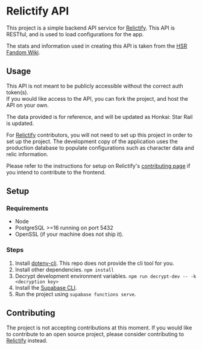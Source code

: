# Relictify API

This project is a simple backend API service for [Relictify](https://github.com/NekoDrone/relictify-app).
This API is RESTful, and is used to load configurations for the app.

The stats and information used in creating this API is taken from the [HSR Fandom Wiki](https://honkai-star-rail.fandom.com/).

## Usage

This API is not meant to be publicly accessible without the correct auth token(s).\
If you would like access to the API, you can fork the project, and host the API on your own.

The data provided is for reference, and will be updated as Honkai: Star Rail is updated.

For [Relictify](https://github.com/NekoDrone/relictify-app) contributors, you will not need to set up this project in order to set up the project. The development copy of the application uses the production database to populate configurations such as character data and relic information.

Please refer to the instructions for setup on Relictify's [contributing page](https://github.com/NekoDrone/relictify-app/blob/master/CONTRIBUTING.md) if you intend to contribute to the frontend.

## Setup

### Requirements

- Node
- PostgreSQL >=16 running on port 5432
- OpenSSL (if your machine does not ship it).

### Steps

1. Install [dotenv-cli](https://www.npmjs.com/package/dotenv-cli). This repo does not provide the cli tool for you.
2. Install other dependencies. `npm install`
3. Decrypt development environment variables. `npm run decrypt-dev -- -k <decryption key>`
4. Install the [Supabase CLI](https://supabase.com/docs/guides/cli/getting-started).
6. Run the project using `supabase functions serve`.

## Contributing

The project is not accepting contributions at this moment. If you would like to contribute to an open source project, please consider contributing to [Relictify](https://github.com/NekoDrone/relictify-app) instead.
